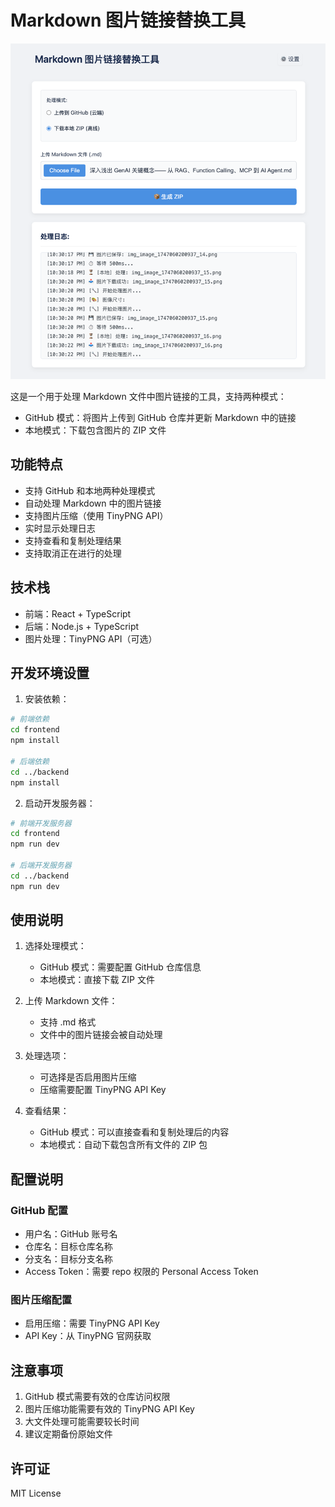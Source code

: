 # Markdown 图片链接替换工具

![index.png](./images/index.png)

这是一个用于处理 Markdown 文件中图片链接的工具，支持两种模式：
- GitHub 模式：将图片上传到 GitHub 仓库并更新 Markdown 中的链接
- 本地模式：下载包含图片的 ZIP 文件

## 功能特点

- 支持 GitHub 和本地两种处理模式
- 自动处理 Markdown 中的图片链接
- 支持图片压缩（使用 TinyPNG API）
- 实时显示处理日志
- 支持查看和复制处理结果
- 支持取消正在进行的处理

## 技术栈

- 前端：React + TypeScript
- 后端：Node.js + TypeScript
- 图片处理：TinyPNG API（可选）

## 开发环境设置

1. 安装依赖：
```bash
# 前端依赖
cd frontend
npm install

# 后端依赖
cd ../backend
npm install
```

2. 启动开发服务器：
```bash
# 前端开发服务器
cd frontend
npm run dev

# 后端开发服务器
cd ../backend
npm run dev
```

## 使用说明

1. 选择处理模式：
   - GitHub 模式：需要配置 GitHub 仓库信息
   - 本地模式：直接下载 ZIP 文件

2. 上传 Markdown 文件：
   - 支持 .md 格式
   - 文件中的图片链接会被自动处理

3. 处理选项：
   - 可选择是否启用图片压缩
   - 压缩需要配置 TinyPNG API Key

4. 查看结果：
   - GitHub 模式：可以直接查看和复制处理后的内容
   - 本地模式：自动下载包含所有文件的 ZIP 包

## 配置说明

### GitHub 配置
- 用户名：GitHub 账号名
- 仓库名：目标仓库名称
- 分支名：目标分支名称
- Access Token：需要 repo 权限的 Personal Access Token

### 图片压缩配置
- 启用压缩：需要 TinyPNG API Key
- API Key：从 TinyPNG 官网获取

## 注意事项

1. GitHub 模式需要有效的仓库访问权限
2. 图片压缩功能需要有效的 TinyPNG API Key
3. 大文件处理可能需要较长时间
4. 建议定期备份原始文件

## 许可证

MIT License 